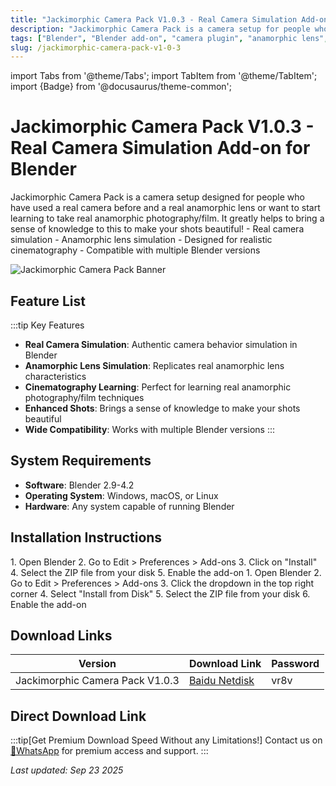 ```yaml
---
title: "Jackimorphic Camera Pack V1.0.3 - Real Camera Simulation Add-on for Blender"
description: "Jackimorphic Camera Pack is a camera setup for people who have used a real camera before and a real anamorphic lens or want to start learning to take real anamorphic photography/film."
tags: ["Blender", "Blender add-on", "camera plugin", "anamorphic lens", "realistic camera", "cinematography"]
slug: /jackimorphic-camera-pack-v1-0-3
---
```


import Tabs from '@theme/Tabs';
import TabItem from '@theme/TabItem';
import {Badge} from '@docusaurus/theme-common';

# Jackimorphic Camera Pack V1.0.3 - Real Camera Simulation Add-on for Blender

<Tabs>
<TabItem value="overview" label="Overview" default>
Jackimorphic Camera Pack is a camera setup designed for people who have used a real camera before and a real anamorphic lens or want to start learning to take real anamorphic photography/film. It greatly helps to bring a sense of knowledge to this to make your shots beautiful!
</TabItem>
<TabItem value="features" label="Features">
- Real camera simulation
- Anamorphic lens simulation
- Designed for realistic cinematography
- Compatible with multiple Blender versions
</TabItem>
</Tabs>

![Jackimorphic Camera Pack Banner](https://www.gfxcamp.com/wp-content/uploads/2025/09/Jackimorphic-Camera-Pack.jpg)

## Feature List

:::tip Key Features
- **Real Camera Simulation**: Authentic camera behavior simulation in Blender
- **Anamorphic Lens Simulation**: Replicates real anamorphic lens characteristics
- **Cinematography Learning**: Perfect for learning real anamorphic photography/film techniques
- **Enhanced Shots**: Brings a sense of knowledge to make your shots beautiful
- **Wide Compatibility**: Works with multiple Blender versions
:::

## System Requirements

- **Software**: Blender 2.9-4.2
- **Operating System**: Windows, macOS, or Linux
- **Hardware**: Any system capable of running Blender

## Installation Instructions

<Tabs groupId="blender-version">
<TabItem value="blender-4-lower" label="Blender 4 or Lower" default>
1. Open Blender
2. Go to Edit > Preferences > Add-ons
3. Click on "Install"
4. Select the ZIP file from your disk
5. Enable the add-on
</TabItem>
<TabItem value="blender-41-higher" label="Blender 4.1 or Higher">
1. Open Blender
2. Go to Edit > Preferences > Add-ons
3. Click the dropdown in the top right corner
4. Select "Install from Disk"
5. Select the ZIP file from your disk
6. Enable the add-on
</TabItem>
</Tabs>

## Download Links

| Version | Download Link | Password |
|--------|---------------|----------|
| Jackimorphic Camera Pack V1.0.3 | [Baidu Netdisk](https://pan.baidu.com/s/1Fv-9kQ7XjaF9OyHl0J_jEg?pwd=vr8v) | vr8v |

## Direct Download Link
:::tip[Get Premium Download Speed Without any Limitations!]
Contact us on [💬WhatsApp](https://wa.me/+8613237610083) for premium  access and support.
:::

_Last updated: Sep 23 2025_

